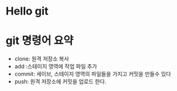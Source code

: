 # Hello git

# git 명령어 요약

- clone: 원격 저장소 복사
- add :스테이지 영역에 작업 파일 추가
- commit: 세이브, 스테이지 영역의 파일들을 가지고 커밋을 만들수 있다
- push: 원격 저장소에 커밋을 업로드 한다.